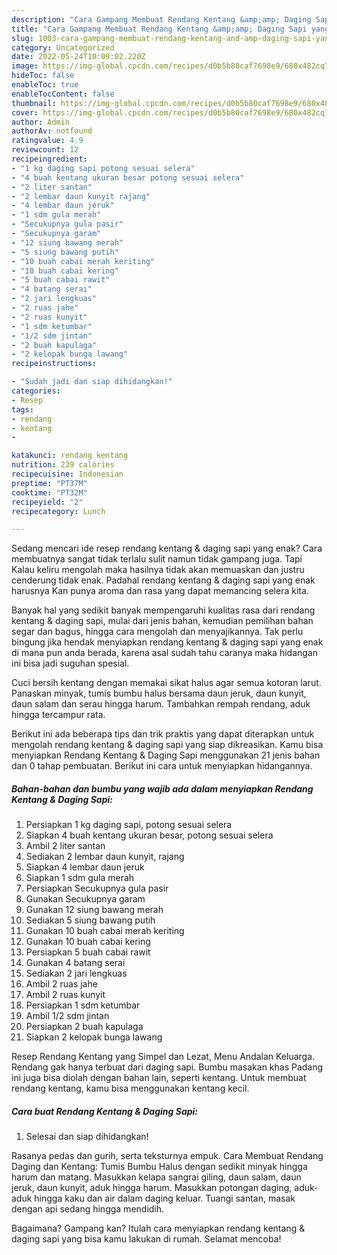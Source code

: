 ```yaml
---
description: "Cara Gampang Membuat Rendang Kentang &amp;amp; Daging Sapi yang Sempurna "
title: "Cara Gampang Membuat Rendang Kentang &amp;amp; Daging Sapi yang Sempurna "
slug: 1003-cara-gampang-membuat-rendang-kentang-and-amp-daging-sapi-yang-sempurna
category: Uncategorized
date: 2022-05-24T10:09:02.220Z
image: https://img-global.cpcdn.com/recipes/d0b5b80caf7698e9/680x482cq70/rendang-kentang-daging-sapi-foto-resep-utama.jpg
hideToc: false
enableToc: true
enableTocContent: false
thumbnail: https://img-global.cpcdn.com/recipes/d0b5b80caf7698e9/680x482cq70/rendang-kentang-daging-sapi-foto-resep-utama.jpg
cover: https://img-global.cpcdn.com/recipes/d0b5b80caf7698e9/680x482cq70/rendang-kentang-daging-sapi-foto-resep-utama.jpg
author: Admin
authorAv: notfound
ratingvalue: 4.9
reviewcount: 12
recipeingredient:
- "1 kg daging sapi potong sesuai selera"
- "4 buah kentang ukuran besar potong sesuai selera"
- "2 liter santan"
- "2 lembar daun kunyit rajang"
- "4 lembar daun jeruk"
- "1 sdm gula merah"
- "Secukupnya gula pasir"
- "Secukupnya garam"
- "12 siung bawang merah"
- "5 siung bawang putih"
- "10 buah cabai merah keriting"
- "10 buah cabai kering"
- "5 buah cabai rawit"
- "4 batang serai"
- "2 jari lengkuas"
- "2 ruas jahe"
- "2 ruas kunyit"
- "1 sdm ketumbar"
- "1/2 sdm jintan"
- "2 buah kapulaga"
- "2 kelopak bunga lawang"
recipeinstructions:

- "Sudah jadi dan siap dihidangkan!"
categories:
- Resep
tags:
- rendang
- kentang
- 

katakunci: rendang kentang  
nutrition: 239 calories
recipecuisine: Indonesian
preptime: "PT37M"
cooktime: "PT32M"
recipeyield: "2"
recipecategory: Lunch

---
```



Sedang mencari ide resep rendang kentang &amp; daging sapi yang enak? Cara membuatnya sangat tidak terlalu sulit namun tidak gampang juga. Tapi Kalau keliru mengolah maka hasilnya tidak akan memuaskan dan justru cenderung tidak enak. Padahal rendang kentang &amp; daging sapi yang enak harusnya Kan punya aroma dan rasa yang dapat memancing selera kita.


Banyak hal yang sedikit banyak mempengaruhi kualitas rasa dari rendang kentang &amp; daging sapi, mulai dari jenis bahan, kemudian pemilihan bahan segar dan bagus, hingga cara mengolah dan menyajikannya. Tak perlu bingung jika hendak menyiapkan rendang kentang &amp; daging sapi yang enak di mana pun anda berada, karena asal sudah tahu caranya maka hidangan ini bisa jadi suguhan spesial.

Cuci bersih kentang dengan memakai sikat halus agar semua kotoran larut. Panaskan minyak, tumis bumbu halus bersama daun jeruk, daun kunyit, daun salam dan serau hingga harum. Tambahkan rempah rendang, aduk hingga tercampur rata.


Berikut ini ada beberapa tips dan trik praktis yang dapat diterapkan untuk mengolah rendang kentang &amp; daging sapi yang siap dikreasikan. Kamu bisa menyiapkan Rendang Kentang &amp; Daging Sapi menggunakan 21 jenis bahan dan 0 tahap pembuatan. Berikut ini cara untuk menyiapkan hidangannya.

<!--inarticleads1-->

##### Bahan-bahan dan bumbu yang wajib ada dalam menyiapkan Rendang Kentang &amp; Daging Sapi:

1. Persiapkan 1 kg daging sapi, potong sesuai selera
1. Siapkan 4 buah kentang ukuran besar, potong sesuai selera
1. Ambil 2 liter santan
1. Sediakan 2 lembar daun kunyit, rajang
1. Siapkan 4 lembar daun jeruk
1. Siapkan 1 sdm gula merah
1. Persiapkan Secukupnya gula pasir
1. Gunakan Secukupnya garam
1. Gunakan 12 siung bawang merah
1. Sediakan 5 siung bawang putih
1. Gunakan 10 buah cabai merah keriting
1. Gunakan 10 buah cabai kering
1. Persiapkan 5 buah cabai rawit
1. Gunakan 4 batang serai
1. Sediakan 2 jari lengkuas
1. Ambil 2 ruas jahe
1. Ambil 2 ruas kunyit
1. Persiapkan 1 sdm ketumbar
1. Ambil 1/2 sdm jintan
1. Persiapkan 2 buah kapulaga
1. Siapkan 2 kelopak bunga lawang


Resep Rendang Kentang yang Simpel dan Lezat, Menu Andalan Keluarga. Rendang gak hanya terbuat dari daging sapi. Bumbu masakan khas Padang ini juga bisa diolah dengan bahan lain, seperti kentang. Untuk membuat rendang kentang, kamu bisa menggunakan kentang kecil. 

<!--inarticleads2-->

##### Cara buat Rendang Kentang &amp; Daging Sapi:


1. Selesai dan siap dihidangkan!

Rasanya pedas dan gurih, serta teksturnya empuk. Cara Membuat Rendang Daging dan Kentang: Tumis Bumbu Halus dengan sedikit minyak hingga harum dan matang. Masukkan kelapa sangrai giling, daun salam, daun jeruk, daun kunyit, aduk hingga harum. Masukkan potongan daging, aduk-aduk hingga kaku dan air dalam daging keluar. Tuangi santan, masak dengan api sedang hingga mendidih. 

Bagaimana? Gampang kan? Itulah cara menyiapkan rendang kentang &amp; daging sapi yang bisa kamu lakukan di rumah. Selamat mencoba!
